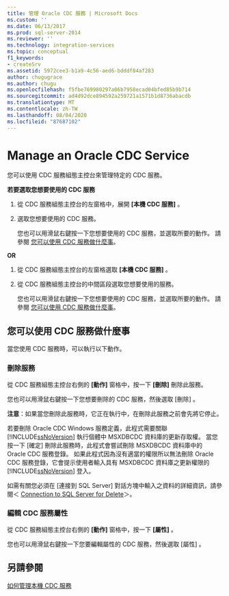 ```yaml
---
title: 管理 Oracle CDC 服務 | Microsoft Docs
ms.custom: ''
ms.date: 06/13/2017
ms.prod: sql-server-2014
ms.reviewer: ''
ms.technology: integration-services
ms.topic: conceptual
f1_keywords:
- createSrv
ms.assetid: 5972cee3-b1a9-4c56-aed6-bdddf84af283
author: chugugrace
ms.author: chugu
ms.openlocfilehash: f5fbe769980297a06b7958ecad04bfed85b9b714
ms.sourcegitcommit: ad4d92dce894592a259721a1571b1d8736abacdb
ms.translationtype: MT
ms.contentlocale: zh-TW
ms.lasthandoff: 08/04/2020
ms.locfileid: "87687102"
---
```

# <a name="manage-an-oracle-cdc-service"></a>Manage an Oracle CDC Service
  您可以使用 CDC 服務組態主控台來管理特定的 CDC 服務。  
  
 **若要選取您想要使用的 CDC 服務**  
  
1.  從 CDC 服務組態主控台的左窗格中，展開 **[本機 CDC 服務]** 。  
  
2.  選取您想要使用的 CDC 服務。  
  
     您也可以用滑鼠右鍵按一下您想要使用的 CDC 服務，並選取所要的動作。 請參閱 [您可以使用 CDC 服務做什麼事](manage-an-oracle-cdc-service.md#BKMK_WhatcandowithCDCService)。  
  
 **OR**  
  
1.  從 CDC 服務組態主控台的左窗格選取 **[本機 CDC 服務]** 。  
  
2.  從 CDC 服務組態主控台的中間區段選取您想要使用的服務。  
  
     您也可以用滑鼠右鍵按一下您想要使用的 CDC 服務，並選取所要的動作。 請參閱 [您可以使用 CDC 服務做什麼事](manage-an-oracle-cdc-service.md#BKMK_WhatcandowithCDCService)。  
  
##  <a name="what-can-you-do-with-a-cdc-service"></a><a name="BKMK_WhatcandowithCDCService"></a> 您可以使用 CDC 服務做什麼事  
 當您使用 CDC 服務時，可以執行以下動作。  
  
### <a name="delete-the-service"></a>刪除服務  
 從 CDC 服務組態主控台右側的 **[動作]** 窗格中，按一下 **[刪除]** 刪除此服務。  
  
 您也可以用滑鼠右鍵按一下您想要刪除的 CDC 服務，然後選取 [刪除]  。  
  
 **注意**：如果當您刪除此服務時，它正在執行中，在刪除此服務之前會先將它停止。  
  
 若要刪除 Oracle CDC Windows 服務定義，此程式需要關聯 [!INCLUDE[ssNoVersion](../../includes/ssnoversion-md.md)] 執行個體中 MSXDBCDC 資料庫的更新存取權。 當您按一下 [確定] 刪除此服務時，此程式會嘗試刪除 MSXDBCDC 資料庫中的 Oracle CDC 服務登錄。 如果此程式因為沒有適當的權限所以無法刪除 Oracle CDC 服務登錄，它會提示使用者輸入具有 MSXDBCDC 資料庫之更新權限的 [!INCLUDE[ssNoVersion](../../includes/ssnoversion-md.md)] 登入。  
  
 如需有關您必須在 [連接到 SQL Server] 對話方塊中輸入之資料的詳細資訊，請參閱＜ [Connection to SQL Server for Delete](connection-to-sql-server-for-delete.md)＞。  
  
### <a name="edit-the-cdc-service-properties"></a>編輯 CDC 服務屬性  
 從 CDC 服務組態主控台右側的 **[動作]** 窗格中，按一下 **[屬性]** 。  
  
 您也可以用滑鼠右鍵按一下您要編輯屬性的 CDC 服務，然後選取 [屬性]  。  
  
## <a name="see-also"></a>另請參閱  
 [如何管理本機 CDC 服務](how-to-manage-a-local-cdc-service.md)  
